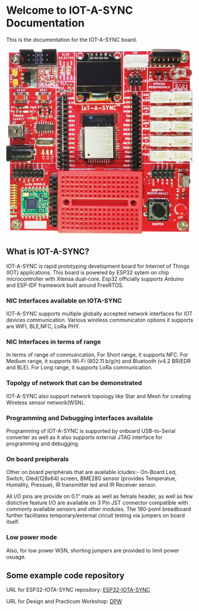 # Welcome to IOT-A-SYNC Documentation

This is the documentation for the IOT-A-SYNC board. 

![](_media/IOTASYNC-500x500.png)

## What is IOT-A-SYNC?

IOT-A-SYNC is rapid prototyping development board for Internet of Things (IOT) applications. 
This board is powered by ESP32 sytem on chip microcontroller with Xtensa dual-core.
Esp32 officially supports Arduino and ESP-IDF framework built around FreeRTOS.

### NIC Interfaces available on IOTA-SYNC
IOT-A-SYNC supports multiple globally accepted network interfaces for IOT devices communication.
Various wireless communicaton options it supports are WIFI, BLE,NFC, LoRa PHY.  

### NIC Interfaces in terms of range

In terms of range of commuincation, 
For Short range, it supports NFC. 
For Medium range, it supports Wi-Fi (802.11 b/g/n) and  Bluetooth (v4.2 BR/EDR and BLE). 
For Long range, it supports LoRa communication.

### Topolgy of network that can be demonstrated  

IOT-A-SYNC also support network topology like Star and Mesh for creating Wireless sensor network(WSN).

### Programming and Debugging interfaces available
Programming of IOT-A-SYNC is supported by onboard USB-to-Serial converter as well as it also 
supports external JTAG interface for programming and debugging. 


### On board preipherals
Other on board peripherals that are available icludes:-
On-Board Led, Switch, Oled(128x64) screen, BME280 sensor (provides Temperatue, Humidity, Pressue), 
IR transmitter led and IR Receiver sensor.

All I/O pins are provide on 0.1" male as well as female header, as well as few distictive feature I/O are 
available on 3 Pin JST connector compatible with commonly available sensors and other modules. 
The 180-point breadboard further facilitates temporary/external circuit testing via jumpers on board itself.

### Low power mode

Also, for low power WSN, shorting jumpers are provided to limit power usuage.

## Some example code repository

URL for ESP32-IOTA-SYNC repository: [ESP32-IOTA-SYNC](https://github.com/MrityunjaiKumar/ESP32-IOTA-SYNC.git)

URL for Design and Practicum Workshop: [DPW](https://github.com/MrityunjaiKumar/Design_and_Practicum_workshop-DPW100-)
